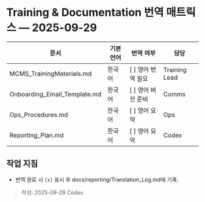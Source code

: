 # Training & Documentation 번역 매트릭스 — 2025-09-29

| 문서 | 기본 언어 | 번역 여부 | 담당 |
| --- | --- | --- | --- |
| MCMS_TrainingMaterials.md | 한국어 | [ ] 영어 번역 필요 | Training Lead |
| Onboarding_Email_Template.md | 한국어 | [ ] 영어 버전 준비 | Comms |
| Ops_Procedures.md | 한국어 | [ ] 영어 요약 | Ops |
| Reporting_Plan.md | 한국어 | [ ] 영어 요약 | Codex |

## 작업 지침
- 번역 완료 시 `[x]` 표시 후 docs/reporting/Translation_Log.md에 기록.

> 작성: 2025-09-29 Codex
